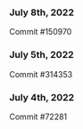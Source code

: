 ### July 8th, 2022

Commit #150970

### July 5th, 2022

Commit #314353


### July 4th, 2022

Commit #72281
